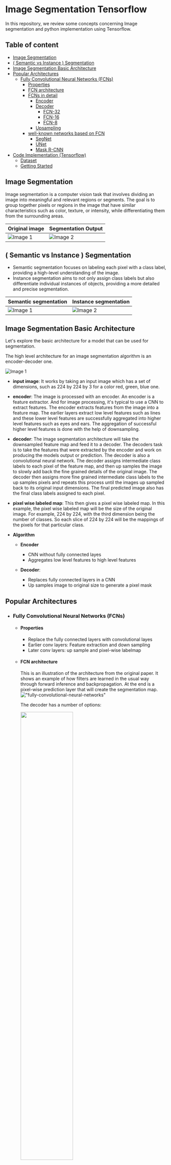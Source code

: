 # Image Segmentation Tensorflow

In this repository, we review some concepts concerning Image segmentation and python implementation using Tensorflow. 

## Table of content

- [Image Segmentation](#image-segmentation)
- [( Semantic vs Instance ) Segmentation](#semantic-vs-instance-segmentation )
- [Image Segmentation Basic Architecture](#image-segmentation-basic-architecture)
- [Popular Architectures](#popular-architectures)
    - [Fully Convolutional Neural Networks (FCNs)](#fully-convolutional-neural-networks-fcns)
        - [Properties](#properties)
        - [FCN architecture](#fcn-architecture)
        - [FCNs in detail](#fcns-in-detail)
            - [Encoder](#encoder)
            - [Decoder](#decoder)
                - [FCN-32](#fcn-32)
                - [FCN-16](#fcn-16)
                - [FCN-8](#fcn-8)
            - [Upsampling](#upsampling)
        - [well-known networks based on FCN](#well-known-networks-based-on-fcn)
            - [SegNet](#segnet)
            - [UNet](#unet)
            - [Mask R-CNN](#mask-r-cnn)
- [Code Implementation (Tensorflow)](#code-implementation-tensorflow)
    - [Dataset](#dataset)
    - [Getting Started](#getting-started)


## Image Segmentation

Image segmentation is a computer vision task that involves dividing an image into meaningful and relevant regions or segments. The goal is to group together pixels or regions in the image that have similar characteristics such as color, texture, or intensity, while differentiating them from the surrounding areas.


| Original image                               | Segmentation Output                          |
| -------------------------------------------  | -------------------------------------------- |
| ![Image 1](./files/image1.png)               | ![Image 2](./files/image2.png)               |


## ( Semantic vs Instance ) Segmentation 

- Semantic segmentation focuses on labeling each pixel with a class label, providing a high-level understanding of the image.
- Instance segmentation aims to not only assign class labels but also differentiate individual instances of objects, providing a more detailed and precise segmentation.


| Semantic segmentation                         | Instance segmentation                          |
| -------------------------------------------   | -------------------------------------------- |
| ![Image 1](./files/semantic-segmentation.jpeg)| ![Image 2](./files/instance-segmentation.jpeg)               |

## Image Segmentation Basic Architecture

Let's explore the basic architecture for a model that can be used for segmentation. 
 
The high level architecture for an image segmentation algorithm is an encoder-decoder one. 

![Image 1](./files/architecture.png)


 - **input image**: It works by taking an input image which has a set of dimensions, such as 224 by 224 by 3 for a color red, green, blue one. 
 - **encoder**: The image is processed with an encoder. An encoder is a feature extractor. And for image processing, it's typical to use a CNN to extract features. The encoder extracts features from the image into a feature map. The earlier layers extract low level features such as lines and these lower level features are successfully aggregated into higher level features such as eyes and ears. The aggregation of successful higher level features is done with the help of downsampling. 
 - **decoder**: The image segmentation architecture will take the downsampled feature map and feed it to a decoder. The decoders task is to take the features that were extracted by the encoder and work on producing the models output or prediction. The decoder is also a convolutional neural network. The decoder assigns intermediate class labels to each pixel of the feature map, and then up samples the image to slowly add back the fine grained details of the original image. The decoder then assigns more fine grained intermediate class labels to the up samples pixels and repeats this process until the images up sampled back to its original input dimensions. The final predicted image also has the final class labels assigned to each pixel.
- **pixel wise labeled map**: This then gives a pixel wise labeled map. In this example, the pixel wise labeled map will be the size of the original image. For example, 224 by 224, with the third dimension being the number of classes. So each slice of 224 by 224 will be the mappings of the pixels for that particular class.

- **Algorithm**

    - **Encoder**
        - CNN without fully connected layes
        - Aggregates low level features to high level features

    - **Decoder**: 
        - Replaces fully connected layers in a CNN
        - Up samples image to original size to generate a pixel mask

## Popular Architectures

- ### Fully Convolutional Neural Networks (FCNs)
    
    - #### Properties
        - Replace the fully connected layers with convolutional layes
        - Earlier conv layers: Feature extraction and down sampling
        - Later conv layers: up sample and pixel-wise labelmap

    - #### FCN architecture
        
        This is an illustration of the architecture from the original paper. It shows an example of how filters are learned in the usual way through forward inference and backpropagation. At the end is a pixel-wise prediction layer that will create the segmentation map.
        !["fully-convolutional-neural-networks"](./files/fully-convolutional-neural-networks.png)
        
        The decoder has a number of options:

        <img width="60%" src="./files/comparison-of-different-fcns.png"/>

        - Fully convolutional neural networks, encoders are feature extractors like the feature extracting layers using object detection models. So you can reuse the layers of well-known object detection models as the encoder of the fully connected network. For example, VGG16, ResNet 50, or MobileNet, have pre-trained feature extraction layers that you can use.
        - The decoder part of the FCN is usually called FCN-32, FCN-16 or FCN-8 with a number denotes the stride size during upsampling. You may recall that the stride in a convolutional layer determines how many pixels to shift the sliding window as it traverses the image. The smaller the stride, the more detailed the processing. The difference between the decoder architectures ends up effectively being the resolution of the final pixel map. You can see that here as the resolution improves, as the strike decreases from 32-16 and then to 8, and 8 is the closest to the ground truth
    
    - #### FCNs in detail:
        The model will learn the key features of the image using a CNN feature extractor, which is considered the encoder part of the model. As the image passes through convolutional layers, it gets downsampled. Then the output is passed to the decoder section of the model, which are additional convolutional layers. The decoder layers upsamples in the image step-by-step to its original dimensions so that we get a pixelwise labeling, also called pixel mask or segmentation mask of the original image.

        - ##### Encoder

            The encoder can use the convolutional layers of a traditional CNN architecture. Note that the fully connected layers of these traditional CNN models are used for classification in object detection tasks, so the encoder of the image segmentation models won't reuse those fully connected layers. Common architectures that it can reuse are VGG-16, ResNet-50, and MobileNet. But of course, you can design and use your own!

            <img width="70%" src="./files/encoder.png"/>

        - ##### Decoder

            What allows you to take the CNN from the encoder and turn it into an architecture that gives you image segmentation is the decoder. Popular decoders like that we'll look at in detail are FCN-32, FCN-16, and FCN-8. Their outputs are shown in the original paper right here. Let's look at these in detail, and we'll start with FCN-32.


            <img width="70%" src="./files/comparison-of-different-fcns.png"/>

            As a quick review that might help you understand the decoder, let's review what happens with a pooling layer. As an example, I'm going to start with a tiny image here that has eight pixels and two columns and four rows. If you perform pooling with a window size of 2 by 2, such as average pooling, the first application of the pooling window applies to the top four cells of the image, and it pools the four values into a single value. If you choose a stride of 2 by 2, the pooling window will slide two cells down. Then the pooling as applied to the bottom four cells of the image, and it pools the image into a single value that you can see here. Notice that the input image has four rows, but the pooling result has two rows. Also notice that the input image had two columns, but the pooling result has one column. If you have a pooling layer with a 2 by 2 pooling window on a stride of 2 by 2, the result of your pooling will reduce the height and width by half.

            <img width="70%" src="./files/pooling-layer.png"/>


            - ##### FCN-32
                Let's look at the FCN-32 decoder architecture. Recall, like we just said, that when you pool an image with a 2 by 2 window size and a stride of 2 by 2, you'll reduce the image in half along each axis, so 256 by 256 image would get pooled to 128 by 128 and so on. The architecture has five pooling layers. Each pooled result gets its dimensions reduced by half, five times. The original image gets reduced by a factor of 2_5 of 32. If the output of the final pooling layer, which we're calling pool 5, is upsampled back to the original image size, it needs to be upsampled by a factor of 32. This is done by upsampling with a stride size of 32, which means that each input pixel from Pool 5 is turned into a 32 by 32 pixel output. This 32 times upsampling is also the pixelwise prediction of classes for the original image. That's what the FCN-32 decoder does, and that's where it gets its name from.

                <img width="70%" src="./files/fcn-32.png"/>
                
            - ##### FCN-16
                FCN-16 works similarly to FCN-32, but in addition to using pool 5, it also uses pool 4. In step 1, the output of pool 5 is upsampled by a factor of two, so the result has the same height and width as pool 4. Separately, we use the output of pool 4 to make a pixelwise prediction using a one by one convolution layer. But don't worry about the details of that one by one convolutional layer yet, we'll look into that a little later. The pool 4 prediction is added to the 2x upsampled output of pool 5. The output of this addition is then upsampled by a factor of 16 to get the final pixelwise segmentation map. Upsampling with a stride of 16 takes each input pixel and outputs a 16 by 16 grid of pixels, so this decoder type is named FCN-16.

                <img width="70%" src="./files/fcn-16.png"/>
            
            - ##### FCN-8
                
                FCN-8 decoder works very similar with the same first two steps, but instead of upsampling the summation of the pool 4 and 5 predictions by 16, it will 2x upsample it, and then add that to the pool 3 prediction. This is then upsampled by eight, and hence the decoder is named FCN-8. Going back to [this image](#decoder), we can see the impact of this by factoring in the results from pools earlier in the architecture, when the image is at a higher resolution, our segments are better defined. Thus, the FCN-8 looks better than the FCN-16, and better than the FCN-32. Of course, depending on your scenario, the FCN-32 might be enough, but it might not be worth the extra processing required to do FCN-16 or FCN-8.

                <img width="70%" src="./files/fcn-8.png"/>

        - ##### Upsampling
            - Upsampling is increasing height and width of the feature map.
            - Two types of layers used in Tensorflow:
                - Simple Scaling - UpSampling2D
                    - Nearst: copies value from nearset pixel 
                    - Bilinear: linear interpolation from nearby pixels 
                - Transposed Convolutional(Deconvolution) - Conv2DTranspose 
                    <img width="70%" src="./files/transposed-convolutional.png"/>
    - #### well-known networks based on FCN:
        - ##### SegNet

            <img width="70%" src="./files/segnet.png"/>
            
            SegNet Is very similar to the fully connected CNN with a notable optimization. That is that the encoder layers are symmetric with the decoder layers. They like mirror images of each other with the same number of layers and the same arrangement of those layers. For example, for each pooling layer that downsampled in the encoder, there was an upsampling layer and the decoder section. For example, in this architecture, the first segment has two convolutional layers, followed by a pooling layer. The last segment is a mirror image of this with an upsampling layer followed by two convolutional layers. The same symmetry is found in the second layer and the second-to-last one, and so on for the rest of the image
        - ##### UNet

            <img width="70%" src="./files/UNet.png"/>

            U-Net is another popular architecture for semantic segmentation. It's also symmetric, meaning the number of stages or upsampling and downsampling are equal. The name U-Net describes the shape of this architecture.

        - ##### Mask R-CNN

            <img width="70%" src="./files/Mask-R-CNN.png"/>

            Mask R-CNN is another popular architecture for instance segmentation. It builds off of the faster R-CNN. Mask R-CNN adds an additional branch after the feature extraction and faster R-CNN to perform upsampling to produce pixel-wise segmentation mosques of the image. It turns the object detection model into an image segmentation model.


## Code Implementation (Tensorflow)
    
- ### Dataset
    You will train the model on a [custom dataset](https://drive.google.com/file/d/0B0d9ZiqAgFkiOHR1NTJhWVJMNEU/view?usp=sharing) prepared by [divamgupta](https://github.com/divamgupta/image-segmentation-keras). This contains video frames from a moving vehicle and is a subsample of the [CamVid](http://mi.eng.cam.ac.uk/research/projects/VideoRec/CamVid/) dataset.

    classes: 
    | Value  | Class Name    |
    | -------| -------------|
    | 0      | sky |
    | 1      | building      |
    | 2      | column/pole      |
    | 3      | road |
    | 4      | side walk     |
    | 5      | vegetation      |
    | 6      | traffic light |
    | 7      | fence      |
    | 8      | vehicle     |
    | 9      | pedestrian |
    | 10      | byciclist      |
    | 11      | void      |
- ### Getting Started
    To get started with this project, follow these steps:

    1. Click this link to open the notebook in Colab: https://colab.research.google.com/github/barzansaeedpour/image-segmentation-tensorflow/blob/main/Image-segmentation-VGG16-FCN8-CamVid.ipynb

    2. The instruction and explaination of the code is mentioned in the notebook


